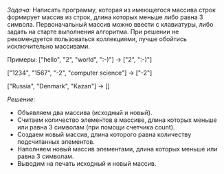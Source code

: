 _Задача:_
Написать программу, которая из имеющегося массива строк формирует массив из строк, длина которых меньше либо равна 3 символа.
Первоначальный массив можно ввести с клавиатуры, либо задать на старте выполнения алгоритма.
При решении не рекомендуется пользоваться коллекциями, лучше обойтись исключительно массивами.

Примеры:
["hello", "2", "world", ":-)"] -> ["2", ":-)"]

["1234", "1567", "-2", "computer science"] -> ["-2"]

["Russia", "Denmark", "Kazan"] -> []


_Решение:_

* Объявляем два массива (исходный и новый).
* Считаем количество элементов в массиве, длина которых меньше или равна 3 символам (при помощи счетчика count).
* Создаем новый массив, длина которого равна количеству подсчитанных элементов.
* Наполняем новый массив элементами, длина которых меньше или равна 3 символам.
* Выводим на печать исходный и новый массив.